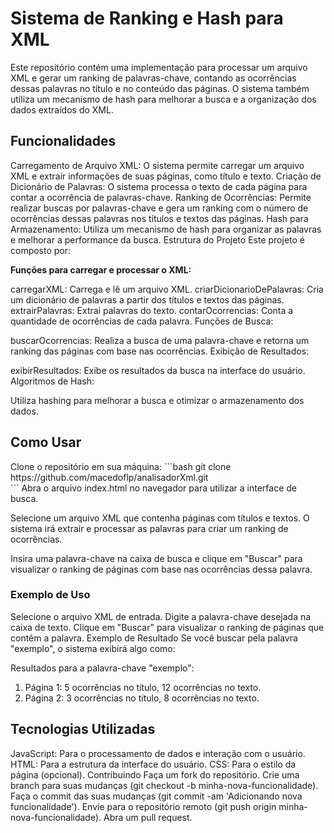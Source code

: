 <h1><strong>Sistema de Ranking e Hash para XML</strong></h1>
Este repositório contém uma implementação para processar um arquivo XML e gerar um ranking de palavras-chave, contando as ocorrências dessas palavras no título e no conteúdo das páginas. O sistema também utiliza um mecanismo de hash para melhorar a busca e a organização dos dados extraídos do XML.

<h2><strong>Funcionalidades</strong></h2>
Carregamento de Arquivo XML: O sistema permite carregar um arquivo XML e extrair informações de suas páginas, como título e texto.
Criação de Dicionário de Palavras: O sistema processa o texto de cada página para contar a ocorrência de palavras-chave.
Ranking de Ocorrências: Permite realizar buscas por palavras-chave e gera um ranking com o número de ocorrências dessas palavras nos títulos e textos das páginas.
Hash para Armazenamento: Utiliza um mecanismo de hash para organizar as palavras e melhorar a performance da busca.
Estrutura do Projeto
Este projeto é composto por:

<strong>Funções para carregar e processar o XML:</strong>

carregarXML: Carrega e lê um arquivo XML.
criarDicionarioDePalavras: Cria um dicionário de palavras a partir dos títulos e textos das páginas.
extrairPalavras: Extrai palavras do texto.
contarOcorrencias: Conta a quantidade de ocorrências de cada palavra.
Funções de Busca:

buscarOcorrencias: Realiza a busca de uma palavra-chave e retorna um ranking das páginas com base nas ocorrências.
Exibição de Resultados:

exibirResultados: Exibe os resultados da busca na interface do usuário.
Algoritmos de Hash:

Utiliza hashing para melhorar a busca e otimizar o armazenamento dos dados.
<h2><strong>Como Usar</strong></h2>
Clone o repositório em sua máquina:
```bash
git clone https://github.com/macedoflp/analisadorXml.git <br> ```
Abra o arquivo index.html no navegador para utilizar a interface de busca.

Selecione um arquivo XML que contenha páginas com títulos e textos. O sistema irá extrair e processar as palavras para criar um ranking de ocorrências.

Insira uma palavra-chave na caixa de busca e clique em "Buscar" para visualizar o ranking de páginas com base nas ocorrências dessa palavra.

<h3><strong>Exemplo de Uso</strong></h3>
Selecione o arquivo XML de entrada.
Digite a palavra-chave desejada na caixa de texto.
Clique em "Buscar" para visualizar o ranking de páginas que contêm a palavra.
Exemplo de Resultado
Se você buscar pela palavra "exemplo", o sistema exibirá algo como:

Resultados para a palavra-chave "exemplo":
1. Página 1: 5 ocorrências no título, 12 ocorrências no texto.
2. Página 2: 3 ocorrências no título, 8 ocorrências no texto.


<h2><strong>Tecnologias Utilizadas</strong></h2>
JavaScript: Para o processamento de dados e interação com o usuário.
HTML: Para a estrutura da interface do usuário.
CSS: Para o estilo da página (opcional).
Contribuindo
Faça um fork do repositório.
Crie uma branch para suas mudanças (git checkout -b minha-nova-funcionalidade).
Faça o commit das suas mudanças (git commit -am 'Adicionando nova funcionalidade').
Envie para o repositório remoto (git push origin minha-nova-funcionalidade).
Abra um pull request.
